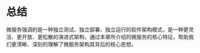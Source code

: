 # 总结

微服务强调的是一种独立测试、独立部署、独立运行的软件架构模式，是一种更灵活、更开放、更松散的演进式架构，通过本章所介绍的微服务的核心特征，帮助我们更清晰、深刻的理解了微服务架构其背后的核心思想。